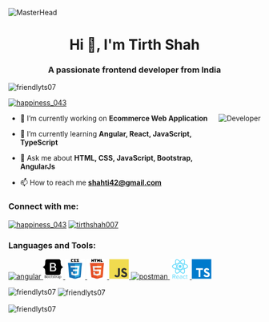![MasterHead](https://miro.medium.com/v2/resize:fit:1000/1*s80xLYgbrwbXgEuuDBR5mw.jpeg)
<h1 align="center">Hi 👋, I'm Tirth Shah</h1>
<h3 align="center">A passionate frontend developer from India</h3>
<p align="left"> <img src="https://komarev.com/ghpvc/?username=friendlyts07&label=Profile%20views&color=0e75b6&style=flat" alt="friendlyts07" /> </p>

<p align="left"> <a href="https://twitter.com/happiness_043" target="blank"><img src="https://img.shields.io/twitter/follow/happiness_043?logo=twitter&style=for-the-badge" alt="happiness_043" /></a> </p>

<img alt="Developer" src="https://miro.medium.com/v2/resize:fit:679/1*zVnWJtyGOX_kUIDm6ccCfQ.gif" height="300px" align="right">


- 🔭 I’m currently working on **Ecommerce Web Application**

- 🌱 I’m currently learning **Angular, React, JavaScript, TypeScript**

- 💬 Ask me about **HTML, CSS, JavaScript, Bootstrap, AngularJs**

- 📫 How to reach me **shahti42@gmail.com**

<h3 align="left">Connect with me:</h3>
<p align="left">
<a href="https://twitter.com/happiness_043" target="blank"><img align="center" src="https://raw.githubusercontent.com/rahuldkjain/github-profile-readme-generator/master/src/images/icons/Social/twitter.svg" alt="happiness_043" height="30" width="40" /></a>
<a href="https://linkedin.com/in/tirthshah007" target="blank"><img align="center" src="https://raw.githubusercontent.com/rahuldkjain/github-profile-readme-generator/master/src/images/icons/Social/linked-in-alt.svg" alt="tirthshah007" height="30" width="40" /></a>
</p>

<h3 align="left">Languages and Tools:</h3>
<p align="left"> <a href="https://angular.io" target="_blank" rel="noreferrer"> <img src="https://angular.io/assets/images/logos/angular/angular.svg" alt="angular" width="40" height="40"/> </a> <a href="https://getbootstrap.com" target="_blank" rel="noreferrer"> <img src="https://raw.githubusercontent.com/devicons/devicon/master/icons/bootstrap/bootstrap-plain-wordmark.svg" alt="bootstrap" width="40" height="40"/> </a> <a href="https://www.w3schools.com/css/" target="_blank" rel="noreferrer"> <img src="https://raw.githubusercontent.com/devicons/devicon/master/icons/css3/css3-original-wordmark.svg" alt="css3" width="40" height="40"/> </a> <a href="https://www.w3.org/html/" target="_blank" rel="noreferrer"> <img src="https://raw.githubusercontent.com/devicons/devicon/master/icons/html5/html5-original-wordmark.svg" alt="html5" width="40" height="40"/> </a> <a href="https://developer.mozilla.org/en-US/docs/Web/JavaScript" target="_blank" rel="noreferrer"> <img src="https://raw.githubusercontent.com/devicons/devicon/master/icons/javascript/javascript-original.svg" alt="javascript" width="40" height="40"/> </a> <a href="https://postman.com" target="_blank" rel="noreferrer"> <img src="https://www.vectorlogo.zone/logos/getpostman/getpostman-icon.svg" alt="postman" width="40" height="40"/> </a> <a href="https://reactjs.org/" target="_blank" rel="noreferrer"> <img src="https://raw.githubusercontent.com/devicons/devicon/master/icons/react/react-original-wordmark.svg" alt="react" width="40" height="40"/> </a> <a href="https://www.typescriptlang.org/" target="_blank" rel="noreferrer"> <img src="https://raw.githubusercontent.com/devicons/devicon/master/icons/typescript/typescript-original.svg" alt="typescript" width="40" height="40"/> </a> </p>

<p><img align="left" src="https://github-readme-stats.vercel.app/api/top-langs?username=friendlyts07&show_icons=true&locale=en&layout=compact" alt="friendlyts07" /></p>

<p>&nbsp;<img align="center" src="https://github-readme-stats.vercel.app/api?username=friendlyts07&show_icons=true&locale=en" alt="friendlyts07" /></p>

<p><img align="center" src="https://github-readme-streak-stats.herokuapp.com/?user=friendlyts07&" alt="friendlyts07" /></p>
